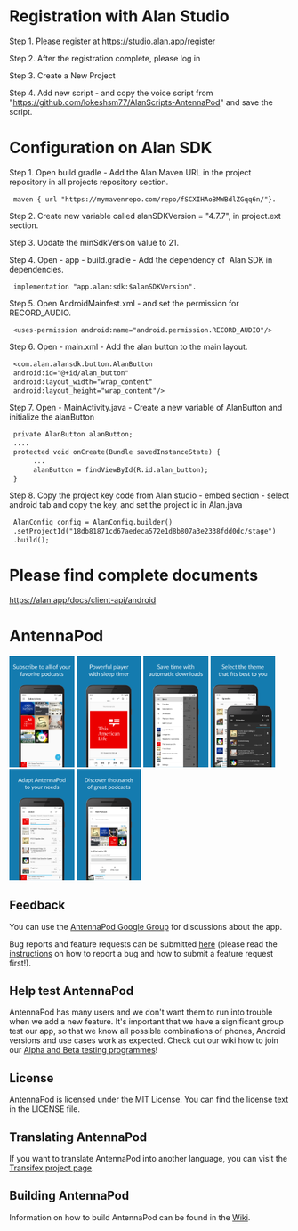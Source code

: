 # Registration with Alan Studio
Step 1. Please register at https://studio.alan.app/register

Step 2. After the registration complete, please log in

Step 3. Create a New Project

Step 4. Add new script - and copy the voice script from "https://github.com/lokeshsm77/AlanScripts-AntennaPod" and save the script.

# Configuration on Alan SDK
Step 1. Open build.gradle - Add the Alan Maven URL in the project repository in all projects repository section.

     maven { url "https://mymavenrepo.com/repo/fSCXIHAoBMWBdlZGqq6n/"}.

Step 2. Create new variable called alanSDKVersion = "4.7.7", in project.ext section.

Step 3. Update the minSdkVersion value to 21.

Step 4. Open - app - build.gradle - Add the dependency of  Alan SDK in dependencies.

     implementation "app.alan:sdk:$alanSDKVersion".

Step 5. Open AndroidMainfest.xml - and set the permission for RECORD_AUDIO.

     <uses-permission android:name="android.permission.RECORD_AUDIO"/>

Step 6. Open - main.xml - Add the alan button to the main layout.

     <com.alan.alansdk.button.AlanButton
     android:id="@+id/alan_button"
     android:layout_width="wrap_content"
     android:layout_height="wrap_content"/>

Step 7. Open - MainActivity.java - Create a new variable of AlanButton and initialize the alanButton

     private AlanButton alanButton;
     ....
     protected void onCreate(Bundle savedInstanceState) {
          ...
          alanButton = findViewById(R.id.alan_button);
     }

Step 8. Copy the project key code from Alan studio - embed section - select android tab and copy the key, and set the project id in Alan.java 

     AlanConfig config = AlanConfig.builder()
     .setProjectId("18db81871cd67aedeca572e1d8b807a3e2338fdd0dc/stage")
     .build();

# Please find complete documents
https://alan.app/docs/client-api/android


# AntennaPod

     
<img src="https://raw.githubusercontent.com/AntennaPod/AntennaPod/develop/app/src/main/play/listings/en-US/graphics/phone-screenshots/00.png" alt="Screenshot 0" height="200"> <img src="https://raw.githubusercontent.com/AntennaPod/AntennaPod/develop/app/src/main/play/listings/en-US/graphics/phone-screenshots/01.png" alt="Screenshot 1" height="200"> <img src="https://raw.githubusercontent.com/AntennaPod/AntennaPod/develop/app/src/main/play/listings/en-US/graphics/phone-screenshots/02.png" alt="Screenshot 2" height="200"> <img src="https://raw.githubusercontent.com/AntennaPod/AntennaPod/develop/app/src/main/play/listings/en-US/graphics/phone-screenshots/03.png" alt="Screenshot 3" height="200"> <img src="https://raw.githubusercontent.com/AntennaPod/AntennaPod/develop/app/src/main/play/listings/en-US/graphics/phone-screenshots/04.png" alt="Screenshot 4" height="200"> <img src="https://raw.githubusercontent.com/AntennaPod/AntennaPod/develop/app/src/main/play/listings/en-US/graphics/phone-screenshots/05.png" alt="Screenshot 5" height="200">


## Feedback
You can use the [AntennaPod Google Group](https://groups.google.com/forum/#!forum/antennapod) for discussions about the app.

Bug reports and feature requests can be submitted [here](https://github.com/AntennaPod/AntennaPod/issues) (please read the [instructions](https://github.com/AntennaPod/AntennaPod/blob/master/CONTRIBUTING.md) on how to report a bug and how to submit a feature request first!).

## Help test AntennaPod
AntennaPod has many users and we don't want them to run into trouble when we add a new feature. It's important that we have a significant group test our app, so that we know all possible combinations of phones, Android versions and use cases work as expected. Check out our wiki how to join our [Alpha and Beta testing programmes](https://github.com/AntennaPod/AntennaPod/wiki/Help-test-AntennaPod)!

## License

AntennaPod is licensed under the MIT License. You can find the license text in the LICENSE file.

## Translating AntennaPod
If you want to translate AntennaPod into another language, you can visit the [Transifex project page](https://www.transifex.com/antennapod/antennapod/).


## Building AntennaPod

Information on how to build AntennaPod can be found in the [Wiki](https://github.com/AntennaPod/AntennaPod/wiki/Building-AntennaPod).

